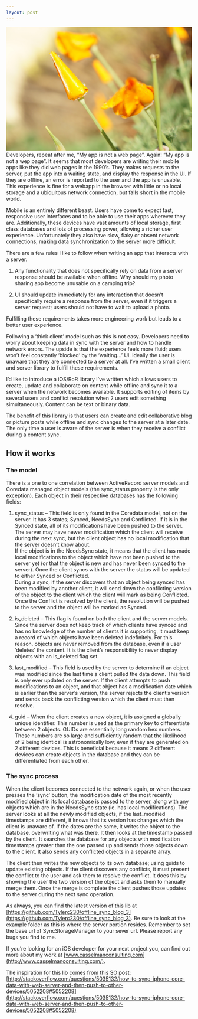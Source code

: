 ```yaml
---
layout: post
---
```

<img src="/images/fulls/DSC00695.jpg" class="fit image">
Developers, repeat after me, “My app is not a web page”. Again! “My app is not a wep page”. It seems that most developers are writing their mobile apps like they did web pages in the 1990’s. They makes requests to the server, put the app into a waiting state, and display the response in the UI. If they are offline, an error is reported to the user and the app is unusable. This experience is fine for a webapp in the browser with little or no local storage and a ubiquitous network connection, but falls short in the mobile world.

Mobile is an entirely different beast. Users have come to expect fast, responsive user interfaces and to be able to use their apps wherever they are. Additionally, these devices have vast amounts of local storage, first class databases and lots of processing power, allowing a richer user experience. Unfortunately they also have slow, flaky or absent network connections, making data synchronization to the server more difficult.

There are a few rules I like to follow when writing an app that interacts with a server.

1.  Any functionality that does not specifically rely on data from a server response should be available when offline. Why should my photo sharing app become unusable on a camping trip?

2.  UI should update immediately for any interaction that doesn’t specifically require a response from the server, even if it triggers a server request; users should not have to wait to upload a photo.

Fulfilling these requirements takes more engineering work but leads to a better user experience.

Following a ‘thick client’ model such as this is not easy. Developers need to worry about keeping data in sync with the server and how to handle network errors. The upside is that the experience feels more fluid; users won’t feel constantly ‘blocked’ by the ‘waiting…’ UI. Ideally the user is unaware that they are connected to a server at all. I’ve written a small client and server library to fulfill these requirements.

I’d like to introduce a iOS/RoR library I’ve written which allows users to create, update and collaborate on content while offline and sync it to a server when the network becomes available. It supports editing of items by several users and conflict resolution when 2 users edit something simultaneously. Content can be text or binary data.

The benefit of this library is that users can create and edit collaborative blog or picture posts while offline and sync changes to the server at a later date. The only time a user is aware of the server is when they receive a conflict during a content sync.

## How it works

### The model

There is a one to one correlation between ActiveRecord server models and Coredata managed object models (the sync_status property is the only exception). Each object in their respective databases has the following fields:

1.  sync_status – This field is only found in the Coredata model, not on the server. It has 3 states; Synced, NeedsSync and Conflicted. If it is in the Synced state, all of its modifications have been pushed to the server. The server may have newer modification which the client will receive during the next sync, but the client object has no local modification that the server doesn’t know about.  
    If the object is in the NeedsSync state, it means that the client has made local modifications to the object which have not been pushed to the server yet (or that the object is new and has never been synced to the server). Once the client syncs with the server the status will be updated to either Synced or Conflicted.  
    During a sync, if the server discovers that an object being synced has been modified by another client, it will send down the conflicting version of the object to the client which the client will mark as being Conflicted. Once the Conflict is resolved by the client, the resolution will be pushed to the server and the object will be marked as Synced.

2.  is_deleted – This flag is found on both the client and the server models. Since the server does not keep track of which clients have synced and has no knowledge of the number of clients it is supporting, it must keep a record of which objects have been deleted indefinitely. For this reason, objects are never removed from the database, even if a user ‘deletes’ the content. It is the client’s responsibility to never display objects with an is_deleted flag set.

3.  last_modified – This field is used by the server to determine if an object was modified since the last time a client pulled the data down. This field is only ever updated on the server. If the client attempts to push modifications to an object, and that object has a modification date which is earlier than the server’s version, the server rejects the client’s version and sends back the conflicting version which the client must then resolve.

4.  guid – When the client creates a new object, it is assigned a globally unique identifier. This number is used as the primary key to differentiate between 2 objects. GUIDs are essentially long random hex numbers. These numbers are so large and sufficiently random that the likelihood of 2 being identical is astronomically low; even if they are generated on 2 different devices. This is beneficial because it means 2 different devices can create objects in the database and they can be differentiated from each other.

### The sync process

When the client becomes connected to the network again, or when the user presses the ‘sync’ button, the modification date of the most recently modified object in its local database is passed to the server, along with any objects which are in the NeedsSync state (ie. has local modifications). The server looks at all the newly modified objects, if the last_modified timestamps are different, it knows that its version has changes which the client is unaware of. If the dates are the same, it writes the object to the database, overwriting what was there. It then looks at the timestamp passed by the client. It searches the database for any objects with modification timestamps greater than the one passed up and sends those objects down to the client. It also sends any conflicted objects in a separate array.

The client then writes the new objects to its own database; using guids to update existing objects. If the client discovers any conflicts, it must present the conflict to the user and ask them to resolve the conflict. It does this by showing the user the two version of the object and asks them to manually merge them. Once the merge is complete the client pushes those updates to the server during the next sync operation.

As always, you can find the latest version of this lib at [https://github.com/Tylerc230/offline_sync_blog_3](https://github.com/Tylerc230/offline_sync_blog_3). Be sure to look at the example folder as this is where the server portion resides. Remember to set the base url of SyncStorageManager to your sever url. Please report any bugs you find to me.

If you’re looking for an iOS developer for your next project you, can find out more about my work at [www.casselmanconsulting.com](http://www.casselmanconsulting.com/).

The inspiration for this lib comes from this SO post: [http://stackoverflow.com/questions/5035132/how-to-sync-iphone-core-data-with-web-server-and-then-push-to-other-devices/5052208#5052208](http://stackoverflow.com/questions/5035132/how-to-sync-iphone-core-data-with-web-server-and-then-push-to-other-devices/5052208#5052208)
